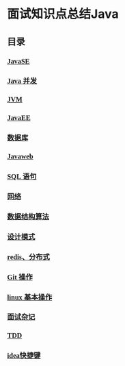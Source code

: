 # <font face="微软雅黑" >面试知识点总结</font>Java

## <font face="微软雅黑" >目录</font>

<font face="微软雅黑" >

### [JavaSE](https://github.com/wyjPro/interview/blob/master/wyj/JavaSE.md)

### [Java 并发](https://github.com/wyjPro/interview/blob/master/wyj/concurrent.md)

### [JVM](https://github.com/wyjPro/interview/blob/master/wyj/Jvm.md)

### [JavaEE](https://github.com/wyjPro/interview/blob/master/wyj/javaEE.md)

### [数据库](https://github.com/wyjPro/interview/blob/master/wyj/database.md)

### [Javaweb](https://github.com/wyjPro/interview/blob/master/wyj/javaweb.md)

### [SQL 语句](https://github.com/wyjPro/interview/blob/master/wyj/sql.md)

### [网络](https://github.com/wyjPro/interview/blob/master/wyj/networks.md)

### [数据结构算法](https://github.com/wyjPro/interview/blob/master/wyj/programs.md)

### [设计模式](https://github.com/wyjPro/interview/blob/master/wyj/designpattern.md)

### [redis、分布式](https://github.com/wyjPro/interview/blob/master/wyj/redis.md)

### [Git 操作](https://github.com/wyjPro/interview/blob/master/wyj/git.md)

### [linux 基本操作](https://github.com/wyjPro/interview/blob/master/wyj/linux.md)

### [面试杂记](https://github.com/wyjPro/interview/blob/dev/wyj/面试杂记.md)

### [TDD](https://github.com/wyjPro/interview/blob/dev/wyj/TDD.md)

### [idea快捷键](https://github.com/wyjPro/interview/blob/dev/wyj/idea.md)


</font>
